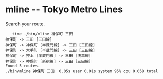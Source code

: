 # mline -- Tokyo Metro Lines

Search your route.

```
   time ./bin/mline 神保町 三田
神保町 -> 三田 [三田線]
神保町 -> 神保町 [半蔵門線] -> 三田 [三田線]
神保町 -> 大手町 [半蔵門線] -> 三田 [三田線]
神保町 -> 押上 [半蔵門線] -> 三田 [浅草線]
神保町 -> 神保町 [新宿線] -> 三田 [三田線]
Found 5 routes.
./bin/mline 神保町 三田  0.05s user 0.01s system 95% cpu 0.058 total
```
